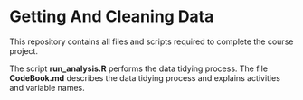 # Getting And Cleaning Data
This repository contains all files and scripts required to complete the course project.

The script **run_analysis.R** performs the data tidying process. The file **CodeBook.md** describes the
data tidying process and explains activities and variable names.


